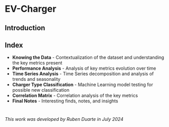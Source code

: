 # EV-Charger

## Introduction

## Index
- **Knowing the Data** -
Contextualization of the dataset and understanding the key metrics present
- **Performance Analysis** -
Analysis of key metrics evolution over time
- **Time Series Analysis** -
Time Series decomposition and analysis of trends and seasonality
- **Charger Type Classification** -
Machine Learning model testing for possible new classification
- **Correlation Matrix** -
Correlation analysis of the key metrics
- **Final Notes** -
Interesting finds, notes, and insights
#
*This work was developed by Ruben Duarte in July 2024*